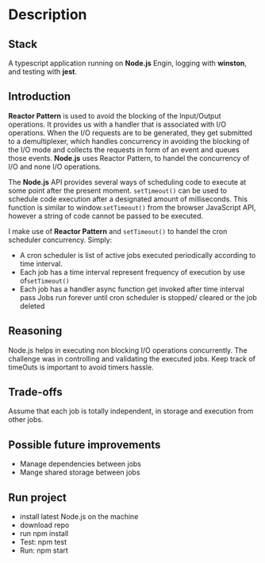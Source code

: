 # Description

## Stack

A typescript application running on **Node.js** Engin, logging with **winston**, and testing with **jest**.

## Introduction

**Reactor Pattern** is used to avoid the blocking of the Input/Output operations. It provides us with a handler that is associated with I/O operations. When the I/O requests are to be generated, they get submitted to a demultiplexer, which handles concurrency in avoiding the blocking of the I/O mode and collects the requests in form of an event and queues those events. **Node.js** uses Reactor Pattern, to handel the concurrency of I/O and none I/O operations.

The **Node.js** API provides several ways of scheduling code to execute at some point after the present moment. `setTimeout()` can be used to schedule code execution after a designated amount of milliseconds. This function is similar to window.`setTimeout()` from the browser JavaScript API, however a string of code cannot be passed to be executed.

I make use of **Reactor Pattern** and `setTimeout()` to handel the cron scheduler concurrency.
Simply:

- A cron scheduler is list of active jobs executed periodically according to time interval.
- Each job has a time interval represent frequency of execution by use of`setTimeout()`
- Each job has a handler async function get invoked after time interval pass
  Jobs run forever until cron scheduler is stopped/ cleared or the job deleted

## Reasoning

Node.js helps in executing non blocking I/O operations concurrently. The challenge was in controlling and validating the executed jobs. Keep track of timeOuts is important to avoid timers hassle.

## Trade-offs

Assume that each job is totally independent, in storage and execution from other jobs.

## Possible future improvements

- Manage dependencies between jobs
- Mange shared storage between jobs

## Run project

- install latest Node.js on the machine
- download repo
- run npm install
- Test: npm test
- Run: npm start
